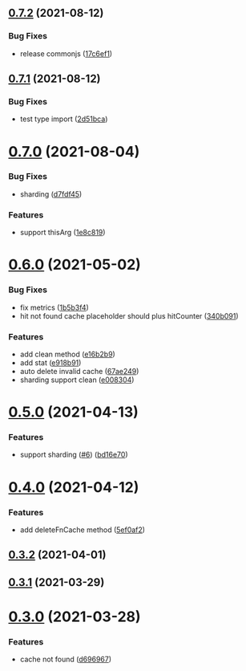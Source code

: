 ## [0.7.2](https://github.com/zcong1993/node-redis-cache/compare/v0.7.1...v0.7.2) (2021-08-12)


### Bug Fixes

* release commonjs ([17c6ef1](https://github.com/zcong1993/node-redis-cache/commit/17c6ef1e42265510245817356188b14fad5559b3))



## [0.7.1](https://github.com/zcong1993/node-redis-cache/compare/v0.7.0...v0.7.1) (2021-08-12)


### Bug Fixes

* test type import ([2d51bca](https://github.com/zcong1993/node-redis-cache/commit/2d51bca04e735d73494e4245a9149e43a1d29241))



# [0.7.0](https://github.com/zcong1993/node-redis-cache/compare/v0.6.0...v0.7.0) (2021-08-04)

### Bug Fixes

- sharding ([d7fdf45](https://github.com/zcong1993/node-redis-cache/commit/d7fdf45eb1da4ec9ba68a84f6ae52e6cb288b7ff))

### Features

- support thisArg ([1e8c819](https://github.com/zcong1993/node-redis-cache/commit/1e8c819847c940e677f7dfc36131fa560565f314))

# [0.6.0](https://github.com/zcong1993/node-redis-cache/compare/v0.5.0...v0.6.0) (2021-05-02)

### Bug Fixes

- fix metrics ([1b5b3f4](https://github.com/zcong1993/node-redis-cache/commit/1b5b3f4f2a826b86527736c24d95273a48630e6e))
- hit not found cache placeholder should plus hitCounter ([340b091](https://github.com/zcong1993/node-redis-cache/commit/340b091637ae0e9c37e00aa5f3780ab9a21a3e0d))

### Features

- add clean method ([e16b2b9](https://github.com/zcong1993/node-redis-cache/commit/e16b2b938cdf5b1c7abb57338ff5580dfc6fe8fd))
- add stat ([e918b91](https://github.com/zcong1993/node-redis-cache/commit/e918b919ed521f66362abdf10e58e24bf118092d))
- auto delete invalid cache ([67ae249](https://github.com/zcong1993/node-redis-cache/commit/67ae249f1f4fdd9433655e517979007bde06b417))
- sharding support clean ([e008304](https://github.com/zcong1993/node-redis-cache/commit/e0083048e784d2456eedcc4fafcb191d215b85e0))

# [0.5.0](https://github.com/zcong1993/node-redis-cache/compare/v0.4.0...v0.5.0) (2021-04-13)

### Features

- support sharding ([#6](https://github.com/zcong1993/node-redis-cache/issues/6)) ([bd16e70](https://github.com/zcong1993/node-redis-cache/commit/bd16e705b00c09c4768356768770aab81ad7fd27))

# [0.4.0](https://github.com/zcong1993/node-redis-cache/compare/v0.3.2...v0.4.0) (2021-04-12)

### Features

- add deleteFnCache method ([5ef0af2](https://github.com/zcong1993/node-redis-cache/commit/5ef0af2498297a6cfa43eb6bb46ff948a4a93e35))

## [0.3.2](https://github.com/zcong1993/node-redis-cache/compare/v0.3.1...v0.3.2) (2021-04-01)

## [0.3.1](https://github.com/zcong1993/node-redis-cache/compare/v0.3.0...v0.3.1) (2021-03-29)

# [0.3.0](https://github.com/zcong1993/node-redis-cache/compare/v0.2.1...v0.3.0) (2021-03-28)

### Features

- cache not found ([d696967](https://github.com/zcong1993/node-redis-cache/commit/d696967f02140941fb0961aefe7b1348d0e4d99e))
